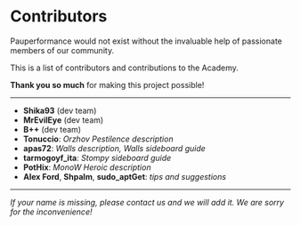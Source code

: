 # Contributors

Pauperformance would not exist without the invaluable help of passionate members of our community.

This is a list of contributors and contributions to the Academy.

**Thank you so much** for making this project possible!

---

* **Shika93** (dev team)
* **MrEvilEye** (dev team)
* **B++** (dev team)
* **Tonuccio**: *Orzhov Pestilence description*
* **apas72**: *Walls description, Walls sideboard guide*
* **tarmogoyf_ita**: *Stompy sideboard guide*
* **PotHix**: *MonoW Heroic description*
* **Alex Ford**, **Shpalm**, **sudo_aptGet**: *tips and suggestions*

---

*If your name is missing, please contact us and we will add it. We are sorry for the inconvenience!*